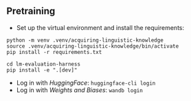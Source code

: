 ## Pretraining

- Set up the virtual environment and install the requirements:

```shell
python -m venv .venv/acquiring-linguistic-knowledge
source .venv/acquiring-linguistic-knowledge/bin/activate
pip install -r requirements.txt

cd lm-evaluation-harness
pip install -e ".[dev]"
```

- Log in with *HuggingFace*: `huggingface-cli login`
- Log in with *Weights and Biases*: `wandb login`